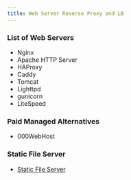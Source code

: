 ```yaml
---
title: Web Server Reverse Proxy and LB
---
```


### List of Web Servers

- Nginx
- Apache HTTP Server
- HAProxy
- Caddy
- Tomcat
- Lighttpd
- gunicorn
- LiteSpeed

### Paid Managed Alternatives

- 000WebHost

### Static File Server 

- [Static File Server](https://static-web-server.net/)